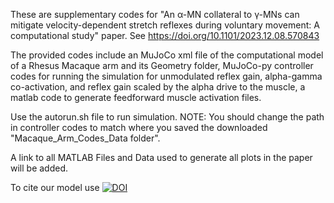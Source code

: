 These are supplementary codes for "An α-MN collateral to γ-MNs can mitigate velocity-dependent stretch reflexes during voluntary movement: A computational study"  paper. See https://doi.org/10.1101/2023.12.08.570843

The provided codes include an MuJoCo xml file of the computational model of a Rhesus Macaque arm and its Geometry folder, MuJoCo-py controller codes for running the simulation for unmodulated reflex gain, alpha-gamma co-activation, and reflex gain scaled by the alpha drive to the muscle, a matlab code to generate feedforward muscle activation files.

Use the autorun.sh file to run simulation. NOTE: You should change the path in controller codes to match where you saved the downloaded "Macaque_Arm_Codes_Data folder".  

A link to all MATLAB Files and Data used to generate all plots in the paper will be added.

To cite our model use 
[![DOI](https://zenodo.org/badge/731336333.svg)](https://zenodo.org/doi/10.5281/zenodo.10373301)

